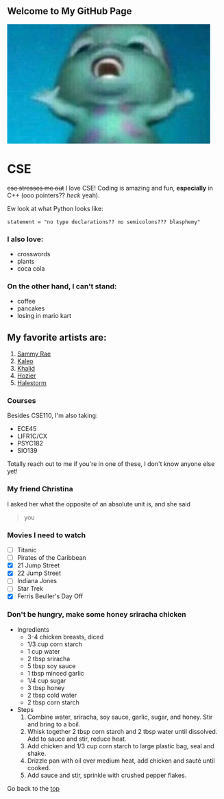 ## Welcome to My GitHub Page

![pic](bibble.jpeg)

# CSE

~~cse stresses me out~~ I love CSE! Coding is amazing and fun, **especially** in C++ (ooo pointers?? _heck_ yeah).

Ew look at what Python looks like:
```
statement = "no type declarations?? no semicolons??? blasphemy"
```

### I also love:
- crosswords
- plants
- coca cola

### On the other hand, I can't stand:
- coffee
- pancakes
- losing in mario kart 

## My favorite artists are:

1. [Sammy Rae](https://www.youtube.com/watch?v=x9PNyzWtM7I&list=PLMGQuQq7BA8w9pdUAqBHcsxM-g_oXhK9d)
2. [Kaleo](https://www.youtube.com/watch?v=0-7IHOXkiV8&list=PLL0cqrhIEUZNchGD1fVwblpI7suwGBvRp)
3. [Khalid](https://www.youtube.com/watch?v=by3yRdlQvzs&list=PLa5MiwSnbRr1Nb5wDctqKxuY1qN75Soco)
4. [Hozier](https://www.youtube.com/watch?v=Irw04nbXwxk&list=PL-f5sU8-_h3cJgmR0ZxMvuCtlrnli6xfa)
5. [Halestorm](https://www.youtube.com/watch?v=YpJAmlnBxoA&list=RDEMBhlpzGCZlXxLMeHLVGJ2lQ&start_radio=1)

### Courses
Besides CSE110, I'm also taking:
- ECE45
- LIFR1C/CX
- PSYC182
- SIO139

Totally reach out to me if you're in one of these, I don't know anyone else yet!

### My friend Christina
I asked her what the opposite of an absolute unit is, and she said
> you

### Movies I need to watch
- [ ] Titanic
- [ ] Pirates of the Caribbean
- [X] 21 Jump Street
- [X] 22 Jump Street
- [ ] Indiana Jones
- [ ] Star Trek
- [X] Ferris Beuller's Day Off

### Don't be hungry, make some honey sriracha chicken
- Ingredients
  - 3-4 chicken breasts, diced
  - 1/3 cup corn starch
  - 1 cup water
  - 2 tbsp sriracha
  - 5 tbsp soy sauce
  - 1 tbsp minced garlic
  - 1/4 cup sugar
  - 3 tbsp honey
  - 2 tbsp cold water
  - 2 tbsp corn starch
- Steps
  1. Combine water, sriracha, soy sauce, garlic, sugar, and honey. Stir and bring to a boil.
  2. Whisk together 2 tbsp corn starch and 2 tbsp water until dissolved. Add to sauce and stir, reduce heat.
  3. Add chicken and 1/3 cup corn starch to large plastic bag, seal and shake.
  4. Drizzle pan with oil over medium heat, add chicken and sauté until cooked.
  5. Add sauce and stir, sprinkle with crushed pepper flakes.

Go back to the [top](https://github.com/anhatche/cse110/blob/main/README.md#welcome-to-my-github-page)
